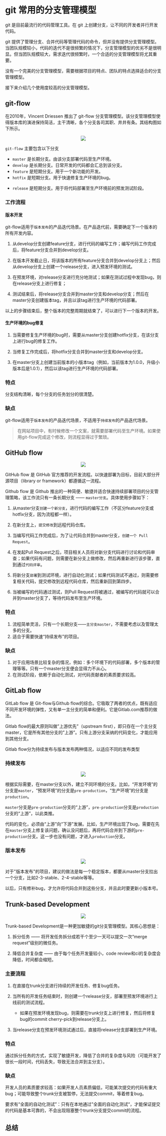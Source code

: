 <!-- 因为对于gitlab flow和trunk base development 没有实际的体验。这里写的说明全从网上摘取的。
所以这个文章，暂时先搁置一下。等待有经验了，再继续完成。 -->

# git 常用的分支管理模型

git 是目前最流行的代码管理工具。在 git 上创建分支，让不同的开发者并行开发代码。

git 提供了管理分支、合并代码等管理代码的命令，但并没有提供分支管理模型。当团队规模较小，代码的迭代不是很频繁的情况下，分支管理模型的优劣不是很明显。但当团队规模较大，需求迭代很频繁时，一个合适的分支管理模型将尤其重要。

没有一个完美的分支管理模型，需要根据项目的特点、团队的特点选择适合的分支管理模型。

接下来介绍几个使用度较高的分支管理模型。

## git-flow

在2010年，Vincent Driessen 推出了 git-flow 分支管理模型。该分支管理模型使得版本库的演进保持简洁，主干清晰，各个分支各司其职、井井有条。其结构图如下所示。

<p align="center"><img style="background-color: #fff;" src="./2.awebp"></p>

`git-flow` 主要包含以下分支

<!-- - `master` 是长期分支。由该分支部署代码至生产环境。使用tag版本号管理生产环境的历史版本。 -->

- `master` 是长期分支。由该分支部署代码至生产环境。
- `develop` 是长期分支。日常开发的代码都会汇总到该分支。
- `feature` 是短期分支。用于一个新功能的开发。
- `hotfix` 是短期分支。用于快速修复生产环境的bug。
<!-- - `hotfix` 是短期分支。当生产环境出现bug时，从master分支创建一个hotfix分支，进行bug修复。 -->
- `release` 是短期分支。用于将代码部署至生产环境前的预发测试阶段。
<!-- - `release` 是短期分支。用于发布正式版本之前（即合并到 master 分支之前），需要对预发布的版本进行测试。 -->

### 工作流程

#### 版本开发

git-flow适用于`版本发布`的产品迭代场景。在产品迭代前，需要确定下一个版本的所有开发内容。

1. 从develop分支创建feature分支，进行代码的编写工作；编写代码工作完成后，将feature分支合并到develop分支。

2. 在版本开发截止日，将该版本的所有feature分支合并到develop分支上；然后从develop分支上创建一个release分支，进入预发环境的测试。

3. 在预发环境，对release分支进行充分地测试；如果在测试过程中发现bug，则在release分支上进行修复；

4. 测试结束后，将release分支合并到master分支和develop分支；然后在master分支创建版本tag，并且以该tag进行生产环境的代码部署。

以上的步骤结束后，整个版本的完整周期就结束了，可以进行下一个版本的开发。

#### 生产环境的bug修复

1. 当需要修复生产环境的bug时，需要从master分支创建hotfix分支，在该分支上进行bug的修复工作。

2. 当修复工作完成后，将hotfix分支合并到master分支和develop分支。

3. 在master分支上创建当前版本的小版本tag（例如，当前版本为1.0.0，升级小版本后是1.0.1），然后以该tag进行生产环境的代码部署。

### 特点

分支结构清晰，每个分支的任务划分的很清楚。

### 缺点

git-flow适用于`版本发布`的产品迭代场景，不适用于`持续发布`的产品迭代场景。

> 在网站项目中，有时候修改一个文案，就需要部署代码至生产环境。如果使用git-flow完成这个修改，则流程显得过于繁琐。

## GitHub flow

<p align="center"><img style="background-color: #fff;" src="./1.awebp"></p>

GitHub flow 是 GitHub 官方推荐的开发流程。以快速部署为目标，目前大部分开源项目（library or framework）都遵循这一流程。

Github flow 是 Github 推出的一种简便、敏捷并适合快速持续部署项目的分支管理策略，该工作流只有一条长期分支 —— `master分支`。具体使用步骤如下：

1. 从master分支`创建一个新分支`，进行代码的编写工作（不区分feature分支或hotfix分支，因为流程都一样）。

2. 在新分支上，`提交修改`到远程代码仓库。

3. 当编写代码工作完成后，为了让代码合并到master分支，`创建一个 Pull Request`。

4. 在发起Pull Request之后，项目相关人员将对新分支代码进行讨论和代码审查；如果代码有问题，则需要在新分支上做修改，然后再重新进行该步骤，直到通过`代码评审`。

5. 将新分支`部署`到测试环境，进行自动化测试；如果代码测试不通过，则需要修复相关代码，提交修改到远程代码仓库，然后重新回到第四步。

6. 当被编写的代码通过测试，则Pull Request将被通过，被编写的代码就可以合并到master分支了，等待代码发布至生产环境。

### 特点

1. 流程简单灵活，只有一个长期分支——`主分支master`，不需要考虑以及管理太多的分支。
2. 适合于需要快速“持续发布”的项目。

### 缺点

1. 对于应用场景比较复杂的情况，例如：多个环境下的代码部署，多个版本的管理等等。只有一个master分支便会显得力不从心。
2. 在测试阶段，依赖于自动化测试，对代码贡献者的素质要求较高。

## GitLab flow

GitLab flow 是 Git-flow与Github flow的综合。它吸取了两者的优点，既有适应不同开发环境的弹性，又有单一主分支的简单和便利。它是Gitlab.com推荐的做法。

Gitlab flow的最大原则叫做”上游优先”（upstream first），即只存在一个主分支master，它是所有其他分支的”上游”。只有上游分支采纳的代码变化，才能应用到其他分支。

Gitlab flow分为持续发布与版本发布两种情况，以适应不同的发布类型

### 持续发布

<p align="center"><img style="background-color: #fff;" src="./3.awebp"></p>

根据实际需要，在master分支以外，建立不同环境的分支。比如，“开发环境”的分支是`master`，“预发环境”的分支是`pre-production`，“生产环境”的分支是`production`。

`master`分支是`pre-production`分支的“上游”，`pre-production`分支是`production`分支的“上游”，以此类推。

代码的变化，必须由“上游”向“下游”发展。比如，生产环境出现了bug，需要在先在`master`分支上修复该问题，确认没问题后，再将代码合并到下游的`pre-production`分支。这一步也没有问题，才进入`production`分支。

### 版本发布

<p align="center"><img style="background-color: #fff;" src="./4.awebp"></p>

对于"版本发布"的项目，建议的做法是每一个稳定版本，都要从master分支拉出一个分支，比如2-3-stable、2-4-stable等等。

以后，只有修补bug，才允许将代码合并到这些分支，并且此时要更新小版本号。

## Trunk-based Development

<p align="center"><img style="background-color: #fff;" src="./5.awebp"></p>

Trunk-based Development是一种更加敏捷的git分支管理模型。其核心思想是：

1. 拆分任务 —— 将开发任务拆分成若干个至少一天可以提交一次“merge request”级别的微任务。

2. 降低合并复杂度 —— 由于每个任务开发量较小，code review和ci的复杂度会降低，时间都会缩短。

### 主要流程

1. 在直接在trunk分支进行持续的开发任务、修复bug任务。

2. 当所有的开发任务结束时，则创建一个release分支，部署至预发环境进行上线前的测试流程。

   - 如果在预发环境发现bug，则需要在trunk分支上进行修复，然后将修复bug的commit cherry-pick到release分支上。

3. 当release分支在预发环境测试通过后，直接将release分支部署到生产环境。

### 特点

通过拆分任务的方式，实现了敏捷开发，降低了合并的复杂度与风险（可能开发了很长一段时间，代码丢失，导致无法合并到主分支）。

### 缺点

开发人员的素质要求较高：如果开发人员素质偏低，可能某次提交的代码有重大bug；可能导致整个trunk分支被暂停，无法提交commit，等着修复bug。

要求有“全面的自动化测试”：只有在本地通过”全面的自动化测试“，才能保证提交的代码是基本可靠的，不会出现阻塞整个trunk分支提交commit的流程。

## 总结
